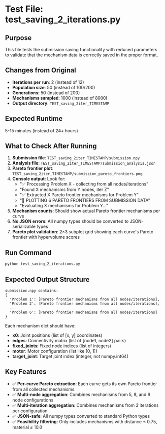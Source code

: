 # Test File: test_saving_2_iterations.py

## Purpose
This file tests the submission saving functionality with reduced parameters to validate that the mechanism data is correctly saved in the proper format.

## Changes from Original
- **Iterations per run**: 2 (instead of 12)
- **Population size**: 50 (instead of 100/200)
- **Generations**: 50 (instead of 200)
- **Mechanisms sampled**: 1000 (instead of 8000)
- **Output directory**: `TEST_saving_2iter_TIMESTAMP`

## Expected Runtime
5-15 minutes (instead of 24+ hours)

## What to Check After Running
1. **Submission file**: `TEST_saving_2iter_TIMESTAMP/submission.npy`
2. **Analysis file**: `TEST_saving_2iter_TIMESTAMP/submission_analysis.json`
3. **Pareto frontier plot**: `TEST_saving_2iter_TIMESTAMP/submission_pareto_frontiers.png`
4. **Console output**: Look for:
   - "✅ Processing Problem X - collecting from all nodes/iterations"
   - "Found X mechanisms from Y nodes, iter Z"
   - "✅ Extracted X Pareto frontier mechanisms for Problem Y"
   - "🎯 PLOTTING 6 PARETO FRONTIERS FROM SUBMISSION DATA"
   - "Evaluating X mechanisms for Problem Y..."
5. **Mechanism counts**: Should show actual Pareto frontier mechanisms per curve
6. **No JSON errors**: All numpy types should be converted to JSON-serializable types
7. **Pareto plot validation**: 2×3 subplot grid showing each curve's Pareto frontier with hypervolume scores

## Run Command
```bash
python test_saving_2_iterations.py
```

## Expected Output Structure
```
submission.npy contains:
{
  'Problem 1': [Pareto frontier mechanisms from all nodes/iterations],
  'Problem 2': [Pareto frontier mechanisms from all nodes/iterations],
  ...
  'Problem 6': [Pareto frontier mechanisms from all nodes/iterations]
}
```

Each mechanism dict should have:
- **x0**: Joint positions (list of [x, y] coordinates)
- **edges**: Connectivity matrix (list of [node1, node2] pairs)
- **fixed_joints**: Fixed node indices (list of integers)
- **motor**: Motor configuration (list like [0, 1])
- **target_joint**: Target joint index (integer, not numpy.int64)

## Key Features
- ✅ **Per-curve Pareto extraction**: Each curve gets its own Pareto frontier from all collected mechanisms
- ✅ **Multi-node aggregation**: Combines mechanisms from 5, 8, and 9 node configurations
- ✅ **Multi-iteration aggregation**: Combines mechanisms from 2 iterations per configuration
- ✅ **JSON-safe**: All numpy types converted to standard Python types
- ✅ **Feasibility filtering**: Only includes mechanisms with distance ≤ 0.75, material ≤ 10.0